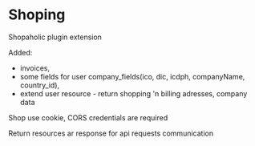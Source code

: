 # Shoping

Shopaholic plugin extension

Added:
- invoices,
- some fields for user company_fields(ico, dic, icdph, companyName, country_id), 
- extend user resource - return shopping 'n billing adresses, company data

Shop use cookie, CORS credentials are required 

Return resources ar response for api requests communication

